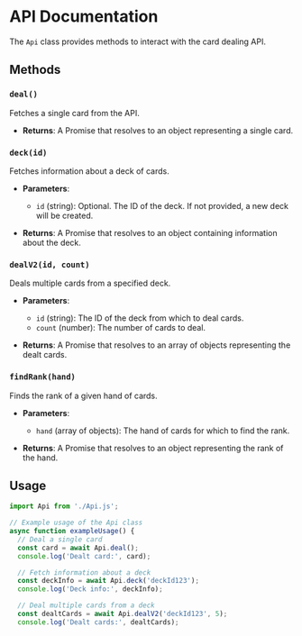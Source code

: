 # API Documentation

The `Api` class provides methods to interact with the card dealing API.

## Methods

### `deal()`

Fetches a single card from the API.

- **Returns**: A Promise that resolves to an object representing a single card.

### `deck(id)`

Fetches information about a deck of cards.

- **Parameters**:
  - `id` (string): Optional. The ID of the deck. If not provided, a new deck will be created.

- **Returns**: A Promise that resolves to an object containing information about the deck.

### `dealV2(id, count)`

Deals multiple cards from a specified deck.

- **Parameters**:
  - `id` (string): The ID of the deck from which to deal cards.
  - `count` (number): The number of cards to deal.

- **Returns**: A Promise that resolves to an array of objects representing the dealt cards.

### `findRank(hand)`

Finds the rank of a given hand of cards.

- **Parameters**:
  - `hand` (array of objects): The hand of cards for which to find the rank.

- **Returns**: A Promise that resolves to an object representing the rank of the hand.

## Usage

```javascript
import Api from './Api.js';

// Example usage of the Api class
async function exampleUsage() {
  // Deal a single card
  const card = await Api.deal();
  console.log('Dealt card:', card);

  // Fetch information about a deck
  const deckInfo = await Api.deck('deckId123');
  console.log('Deck info:', deckInfo);

  // Deal multiple cards from a deck
  const dealtCards = await Api.dealV2('deckId123', 5);
  console.log('Dealt cards:', dealtCards);

